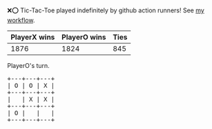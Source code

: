 :x::o: Tic-Tac-Toe played indefinitely by github action runners! See [my workflow](.github/workflows/play.yaml).

|PlayerX wins|PlayerO wins|Ties|
|-|-|-|
|1876|1824|845|

PlayerO's turn.

<pre>
+---+---+---+
| O | O | X |
+---+---+---+
|   | X | X |
+---+---+---+
| O |   |   |
+---+---+---+
</pre>